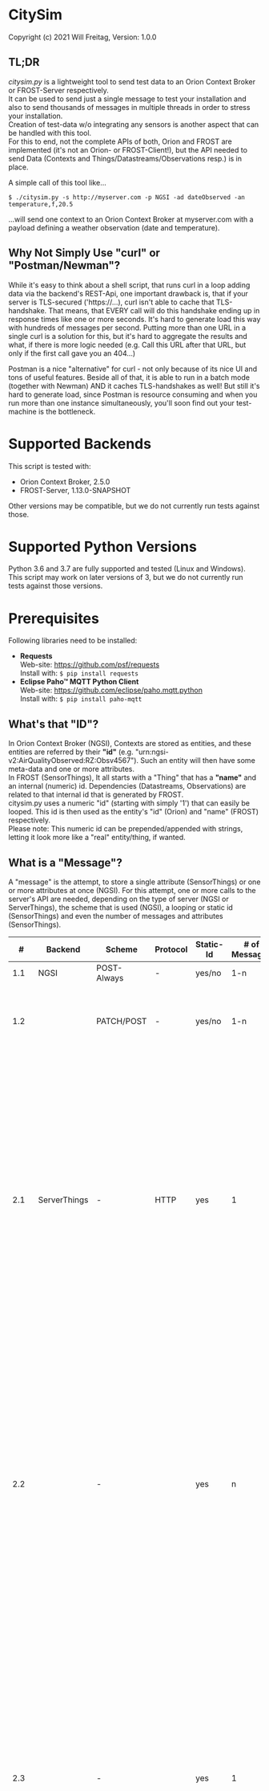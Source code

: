 # CitySim

Copyright (c) 2021 Will Freitag, Version: 1.0.0

## TL;DR
_citysim.py_ is a lightweight tool to send test data to an Orion Context Broker or FROST-Server respectively. \
It can be used to send just a single message to test your installation and also to send thousands of messages in multiple threads in order to stress your installation. \
Creation of test-data w/o integrating any sensors is another aspect that can be handled with this tool. \
For this to end, not the complete APIs of both, Orion and FROST are implemented (it's not an Orion- or FROST-Client!), but the API needed to send Data (Contexts and Things/Datastreams/Observations resp.) is in place.  

A simple call of this tool like...
```commandline
$ ./citysim.py -s http://myserver.com -p NGSI -ad dateObserved -an temperature,f,20.5
```
...will send one context to an Orion Context Broker at myserver.com with a payload defining a weather observation (date and temperature).

## Why Not Simply Use "curl" or "Postman/Newman"?
While it's easy to think about a shell script, that runs curl in a loop adding data via the backend's REST-Api, one important drawback is, that if your server is TLS-secured ('https://...), curl isn't able to cache that TLS-handshake. That means, that EVERY call will do this handshake ending up in response times like one or more seconds. It's hard to generate load this way with hundreds of messages per second. Putting more than one URL in a single curl is a solution for this, but it's hard to aggregate the results and what, if there is more logic needed (e.g. Call this URL after that URL, but only if the first call gave you an 404...)  

Postman is a nice "alternative" for curl - not only because of its nice UI and tons of useful features. Beside all of that, it is able to run in a batch mode (together with Newman) AND it caches TLS-handshakes as well! But still it's hard to generate load, since Postman is resource consuming and when you run more than one instance simultaneously, you'll soon find out your test-machine is the bottleneck. 

# Supported Backends
This script is tested with:
* Orion Context Broker, 2.5.0
* FROST-Server, 1.13.0-SNAPSHOT  

Other versions may be compatible, but we do not currently run tests against those.
  
# Supported Python Versions
Python 3.6 and 3.7 are fully supported and tested (Linux and Windows).  
This script may work on later versions of 3, but we do not currently run tests against those versions.

# Prerequisites
Following libraries need to be installed:
* **Requests**  \
Web-site: https://github.com/psf/requests \
Install with: `$ pip install requests`
* **Eclipse Paho™ MQTT Python Client** \
Web-site: https://github.com/eclipse/paho.mqtt.python \
Install with: `$ pip install paho-mqtt`

## What's that "ID"?
In Orion Context Broker (NGSI), Contexts are stored as entities, and these entities are referred by their **"id"** (e.g. "urn:ngsi-v2:AirQualityObserved:RZ:Obsv4567"). Such an entity will then have some meta-data and one or more attributes. \
In FROST (SensorThings), It all starts with a "Thing" that has a **"name"** and an internal (numeric) id. Dependencies (Datastreams, Observations) are related to that internal id that is generated by FROST. \
citysim.py uses a numeric "id" (starting with simply '1') that can easily be looped. 
This id is then used as the entity's "id" (Orion) and "name" (FROST) respectively.    
Please note: This numeric id can be prepended/appended with strings, letting it look more like a "real" entity/thing, if wanted.

## What is a "Message"?
A "message" is the attempt, to store a single attribute (SensorThings) or one or more attributes at once (NGSI). For this attempt, one or more calls to the server's API are needed, depending on the type of server (NGSI or ServerThings), the scheme that is used (NGSI), a looping or static id (SensorThings) and even the number of messages and attributes (SensorThings).  

| # | Backend | Scheme | Protocol | Static-Id | # of Messages | # of Attributes | API-Access | Summary |   
| --- | --- | --- | --- | --- | --- | --- | --- | --- |  
| 1.1 | NGSI | POST-Always | - | yes/no | 1-n | 1-n | 1 POST with 'upsert' | 1 access |  
| 1.2 |  | PATCH/POST | - | yes/no | 1-n | 1-n | 1 PATCH and if not found, 1 POST afterwards (but only once per entity) | 1 access for known entities, <br>2 accesses for new entities |  
| 2.1 | ServerThings | - | HTTP | yes | 1 | 1 | 1 GET on _Things_ to get the thing-id and if not found, 1 POST on _Things_ to create thing and 1 more GET to get thing-id from _Things_. 1 GET on Datastreams to get datastream-id and if not found, 1 POST on _Datastreams_ to create datastream and 1 more GET to get thing-id from _Datastreams_. 1 POST on _Observations_. | 7 accesses for a new Thing, <br>5 accesses for a known Thing and new Datastream, <br>3 accesses for known Thing and known Datastream |  
| 2.2 |              | - |      | yes | n | 1 | 1 GET on _Things_ to get the thing-id and if not found, 1 POST on _Things_ to create thing and 1 more GET to get thing-id from _Things_. 1 GET on Datastreams to get datastream-id and if not found, 1 POST on _Datastreams_ to create datastream and 1 more GET to get thing-id from _Datastreams_. 1 POST on _Observations_. | Like 2.1 for the first message, 3 accesses for all others |  
| 2.3 |              | - |      | yes | 1 | n | 1 GET on _Things_ to get the thing-id and if not found, 1 POST on _Things_ to create thing and 1 more GET to get thing-id from _Things_. For each attribute: 1 GET on Datastreams to get datastream-id and if not found, 1 POST on _Datastreams_ to create datastream and 1 more GET to get thing-id from _Datastreams_. 1 POST on _Observations_. | Like 2.1 for the Thing, but up to 3 accesses for each attribute and 1 for the Observation |  
| 2.4 |              | - |      | yes | n | n | 1 GET on _Things_ to get the thing-id and if not found, 1 POST on _Things_ to create thing and 1 more GET to get thing-id from _Things_. For each attribute: 1 GET on Datastreams to get datastream-id and if not found, 1 POST on _Datastreams_ to create datastream and 1 more GET to get thing-id from _Datastreams_. 1 POST on _Observations_. | Like 2.1 for the Thing, but up to 3 accesses for each attribute and 1 for the Observation |  
| 2.5 |              | - |      | no | n | n | 1 GET on _Things_ to get the thing-id and if not found, 1 POST on _Things_ to create thing and 1 more GET to get thing-id from _Things_. For each attribute: 1 GET on Datastreams to get datastream-id and if not found, 1 POST on _Datastreams_ to create datastream and 1 more GET to get thing-id from _Datastreams_. 1 POST on _Observations_. | Like 2.1 for EVERY Thing, and up to 3 accesses for each attribute and 1 for the Observation |  
| 2.6 |              | - | MQTT | yes | 1 | 1 | 1 GET on _Things_ to get the thing-id and if not found, 1 POST on _Things_ to create thing and 1 more GET to get thing-id from _Things_. 1 GET on Datastreams to get datastream-id and if not found, 1 POST on _Datastreams_ to create datastream and 1 more GET to get thing-id from _Datastreams_. 1 PUBLISH via MQTT on that _Observation_. | 7 accesses for a new Thing, <br>5 accesses for a known Thing and new Datastream, <br>3 accesses for known Thing and known Datastream |  
| 2.7 |              | - |      | yes | n | 1 | 1 GET on _Things_ to get the thing-id and if not found, 1 POST on _Things_ to create thing and 1 more GET to get thing-id from _Things_. 1 GET on Datastreams to get datastream-id and if not found, 1 POST on _Datastreams_ to create datastream and 1 more GET to get thing-id from _Datastreams_. 1 PUBLISH via MQTT on that _Observation_. | Like 2.6 for the first message, 3 accesses for all others |  
| 2.8 |              | - |      | yes | 1 | n | 1 GET on _Things_ to get the thing-id and if not found, 1 POST on _Things_ to create thing and 1 more GET to get thing-id from _Things_. For each attribute: 1 GET on Datastreams to get datastream-id and if not found, 1 POST on _Datastreams_ to create datastream and 1 more GET to get thing-id from _Datastreams_. 1 PUBLISH via MQTT on that _Observation_. | Like 2.6 for the Thing, but up to 3 accesses for each attribute and 1 for the Observation |  
| 2.9 |              | - |      | yes | n | n | 1 GET on _Things_ to get the thing-id and if not found, 1 POST on _Things_ to create thing and 1 more GET to get thing-id from _Things_. For each attribute: 1 GET on Datastreams to get datastream-id and if not found, 1 POST on _Datastreams_ to create datastream and 1 more GET to get thing-id from _Datastreams_. 1 PUBLISH via MQTT on that _Observation_. | Like 2.6 for the Thing, but up to 3 accesses for each attribute and 1 for the Observation |  
| 2.10 |              | - |      | no | n | n | 1 GET on _Things_ to get the thing-id and if not found, 1 POST on _Things_ to create thing and 1 more GET to get thing-id from _Things_. For each attribute: 1 GET on Datastreams to get datastream-id and if not found, 1 POST on _Datastreams_ to create datastream and 1 more GET to get thing-id from _Datastreams_. 1 PUBLISH via MQTT on that _Observation_. | Like 2.6 for EVERY Thing, and up to 3 accesses for each attribute and 1 for the Observation |  

With this in mind, you should be able to find out the meaning of _msg/sec_ and how to compare throughput.  
And remember: For Orion Context Broker the overall number of messages is simply (_"--num-threads"_ x _"--num-messages"_) while for FROST the calculation is (_"--num-threads"_ x _"--num-messages"_ x _"number of attributes"_). 

## Update or Insert?
When sending a message...do I insert a new Context/Entity/Thing/whatever or am I updating an existing one?  
In short: It depends on the current data-basis. If the entity doesn't exist yet, it will be created, if it already exists, it will be updated. That means: On an empty database the very first call of _citysim.py_ with one id, and an overall number of messages of one, will create a new entity while exact the same call will update the existing one if running again. So it's a good idea to keep track of the data you created and just keep in mind: _citysim.py_ knows how to delete data!

# Usage

## Define the Target
Let's start with the WHERE and WHAT - where do all those message go and what kind of server is that. 
* **--server _[protocol]host-name_** \
The server - you are running your test against - will look like _data.my-domain.com_ or maybe _127.0.0.1_. Sometimes you need a special port (_domain.com:9997_) and/or sub-directory (_domain.com:1234/server_). If you omit the protocol, _'https://'_ will be prepended, so if you want to access the server unsecured, your server-parameter will look like _http://domain..._ 
* **--protocol _NGSI|SensorThings-MQTT|SensorThings-HTTP_** \
Choose between _NGSI_ (the server is Orion Context Broker) and _SensorThings_ (here you have to choose between _HTTP_ and _MQTT_). If omitted, _NGSI_ is assumed.  
Please note: Even with _SensorThings-MQTT_, the HTTP-port of FROST will be used for finding out the Thing- and DataStream-id.  

## Define the Authorization (if needed)
If your server is accessible directly, you can skip these parameters. If the server is behind some API-Management or reverse proxy, you may want to give some authorization within the (Request-) header using the following parameters:
* **--x-api-key _API-Key_** \
This will create a Header, that looks like:
  ```
  'X-Gravitee-Api-Key': 'YOUR-[API-Key]-GOES-HERE'
  ```
* **--bearer _token_** \
This will create a Header, that looks like:
  ```
  'Authorization': 'Bearer YOUR-[token]-GOES-HERE'
  ```
  
## Define the Scheme to be Used
* **--insert-always** \
[NGSI only] Storing Contexts in Orion Context Broker can be done in different ways. Two of them are used here: 
  * Try to update an Entity by PATCHing the data into a given _id_.  
    If this fails, because the entity does not exist yet, POST the data in order to create new entity. Next time, a PATCH on that _id_ will succeed.  
    The great advantage of this scheme is, that it gives you a "last chance" to perform some action (e.g. you can create a subscription on that _id_) in case, a new entity is introduced to the system.
  * Always POST your data to Orion Context Broker with 'options=upsert' and let the system decide if an insert or update has to take place. This might be slightly faster than the first approach, but you will not be aware of newly created entities.    
The first approach is default, the latter is enabled when _--insert-always_ is set.    
* **--datastream-id _id_** \
[SensorThings only] Unlike Orion Context Broker (with a flat non-SQL-Database), FROST is based on an RDBMS behind a resource-based REST-Api that doesn't let you update multiple tables at once. This is, why you have to deal first with _Things_, based on a specific _Thing_ you have to deal with its _Datastreams_ and once you gathered all the information, you can place your _Observations_ linked to a specific _Datastream_ (identified by its unique _id_).  
  In order to get rid of all the preparing stuff, you can figure out the needed _Datastream-id_ by hand (using Postman or a database-client of your choice) and set that _id_ with _--datastream-id_ directly. citysim.py will NOT look for a _Thing_ then or find the correct _Datastream_ (by the name of the attribute), but store the attributes values immediately.  
  Be aware that those _Observations_ may corrupt (logical only, not technical) your data.

## Define the Load
Now that we know how (in general) and where we want to send our data, it's time to talk about the amount of data, we will send and how the _id_ (the unique identifier for the entities and Things respectively) is used.
* **--first-id _id_** \
Since the _id_ might be looped, it's a numeric value starting with '1'. With every message sent, this id will be increased by one. If you send 1000 messages, ids from 1 to 1000 are used. _--first-id_ can be used to set a starting id different from '1'.
* **--prefix _PREFIX_** and  **--postfix _POSTFIX_** \
These strings can be used to let your ids look a little more "realistic". So the numeric id **1027** can look like "PREFIX**1027**POSTFIX" or "urn:ngsi-v2:AirQualityObserved:RZ:Obsv**1027**.version.1.12.004" 
* **--static-id** \
If set, the id is NOT increased with every message sent, but will be '1' for all messages (or _--first-id_, if set).
* **--num-threads _num_** \
By default, all your messages are sent from within one thread. This is sufficient if you only want to test your system. If you are about to stress-test your server, try to increase the number of threads to be used.
* **--messages _num_** \
The amount of messages sent (per thread).
* **--unlimited** \
Keeps sending messages until you press 'Ctrl-C' or time is up.
* **--limit-time _seconds_** \
When used with _--unlimited_, sets the timeout.
* **--frequency _milliseconds_** \
Limits the sending of messages to the given frequency.

## Define the Payload
We are almost ready to send our first message....but what's the use of empty messages without any content? They will probably got tagged "Return to Sender".  
After a short discussion on how to set up your payload, we will send our first message - I promise!
* **--tenant _name_** \
[NGSI only] This tenant will be used in the Request-Header like this:
  ```html
   'service-name': 'YOUR-tenant-GOES-HERE'
  ```
* **--type _name_** \
[NGSI only] Type will be stored within the payload and (if set) is the unique identifier (together with the id) of an entity within Orion Context Broker. That means: You can have the same _id_ with different _types_:  
  ```json
  {
    "id":"1",
    "type":"WeatherObserved",
    "temperature": {
      "type": "Number",
      "value": -2.3
    },
    "..."
  }  
  ```
  ...and...
  ```json
  {
    "id":"1",
    "type":"Open311ServiceType",
    "..."
  }  
  ```
  ...can exist at the same time.  
  Be aware that with the above data-basis any attempt to send a message to id "1" w/o _--type_ will fail with an "ambiguity error".
* **--attribute-number _name,type,number[,max-number]_** \
Define a numeric (either integer or floating-point) attribute. With _max-number_ set, the resulting value (at runtime) will be a random number in the range [number - max-number] (each including).  
As with all other attributes: The _name_ of the attribute is stored within the payload for Orion Context Broker while it is used to refer to a _Datastream_ in FROST.
* **--attribute-string _name value_** \
Simple enough...a string-literal will be stored.
* **--attribute-date _name_** \
[NGSI only] Same here: The current Date-Time (local time of the machine, citysim.py is executed on in "ISO 8601"-format) will be stored.
* **--attribute-location _name,lat,long[,max-lat,max-long]_** \
[NGSI only] Stores a location (in "geo:json"-format). Like with number, setting max-lat and max-long will result in a random location within the given range.
* **--attribute-boolean _name value_** \
[NGSI only] Nothing interesting here.

## Useful
* **--dry-run** \
When citysim.py starts, it will give a short overview of what will happen ("Will send 1000 messages in 10 threads...(and I might create 1000 new entities!)").  
With _--dry-run_ set, the script will stop right before the messages will be sent. This gives you the chance to determine, if the shown action is what you really want!  
Besides that, the payload is printed out giving you an overview of the data-model that will be created.  
* **--attribute-indent _indent_** \
A print-out of the payload is nice but somewhat hard to read if the json is printed in a single line. Defining indention makes your payload more readable but increases the payload slightly. Don't forget to remove indention when you are sure about your payload and ready to run.
* **--verbose** \
In verbose-mode, not only a single line with the current progress is displayed, but EVERY response is printed out with the id used, the return code (hopefully some 2xx), the response-time in milliseconds and the first 120 characters of the responses body - mostly interesting in case of an error.

## If You Want to Rollback Your Data...
* **--delete _from to_** \
If you keep track of the data, you created during the execution of the script, it will be an easy task to delete this data.  
So, if you run the script with `...-n 1 -m 1000 -f 1000` on an empty database, you will create entities from "1000" to "1999".  
To delete exactly those entities, simply use `...-d 1000 1999`. If you used pre- or postfixes for creation [-e, -o] use the same, when deleting data. Easy. 

## What About More Realistic Data?
With `... --type WeatherObserved --attribute-number temperature,f,21.5 --unlimited --frequency 60000` you can define, that every minute a message is sent with a temperature of 21.5 °C.  
While the time-span is realistic enough, having the same temperature all the time is boring and watching the historical data in some time-series-database even more. Changing to `... --attribute-number temperature,f,20.0,35.0` will give a nicer picture, but having the temperature jumping between 20.0 and 35.0 °C in a minute is funny, but not realistic.  
The missing logic can easily be build up with some bash- or cmd-scripting. The following examples should be self-explaining:  

Linux:
```shell
#!/bin/bash

limit=10
temperature=20
i=1; while [ $i -le $limit ]; do
  echo "The current temperature is "$temperature
  ./citysim.py -s server.com -y WeatherObserved -ad dateObserved -an temperature,f,$temperature
  temperature=$((temperature+1))
i=$((i+1))
sleep 60;
done
```
Windows:
```commandline
@echo off
SET /A "i = 1"
SET /A "limit = 10"
SET /A "temperature = 20"
:while
if %i% leq %limit% (
   echo The current temperature is %temperature%
   citysim.py -s server.com -y WeatherObserved -ad dateObserved -an temperature,f,%temperature%
   SET /A "temperature = temperature + 1"
   SET /A "i = i + 1"
   timeout /T 60 /nobreak > nul
   goto :while
)
```
It's up to your fantasy to create a script that increases the temperature slightly over the day and cools down by night or even have higher air polution from Monday to Friday and a clean weekend. 